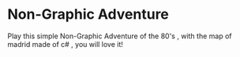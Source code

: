 # Non-Graphic Adventure
 Play this simple Non-Graphic Adventure of the 80's , with the map of madrid made of c# , you will love it!

